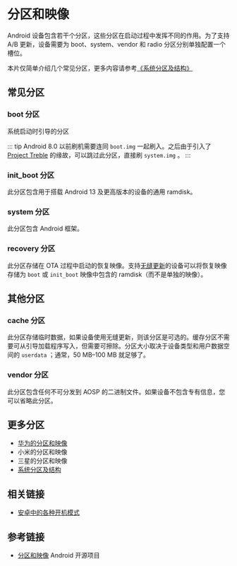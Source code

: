 # 分区和映像

Android 设备包含若干个分区，这些分区在启动过程中发挥不同的作用。为了支持 A/B 更新，设备需要为 boot、system、vendor 和 radio 分区分别单独配置一个槽位。

本片仅简单介绍几个常见分区，更多内容请参考[《系统分区及结构》](../../details/partitions/index.md)

## 常见分区

### boot 分区

系统启动时引导的分区

::: tip
Android 8.0 以前刷机需要连同 `boot.img` 一起刷入。之后由于引入了 [Project Treble](https://source.android.google.cn/docs/core/architecture/treble?hl=zh-cn) 的缘故，可以跳过此分区，直接刷 `system.img` 。
:::

### init_boot 分区 <Badge type="tip" text="Android 13+" />

此分区包含用于搭载 Android 13 及更高版本的设备的通用 ramdisk。

### system 分区

此分区包含 Android 框架。

### recovery 分区

此分区存储在 OTA 过程中启动的恢复映像。支持[无缝更新](https://source.android.com/docs/core/ota/ab?hl=zh-cn)的设备可以将恢复映像存储为 `boot` 或 `init_boot` 映像中包含的 ramdisk（而不是单独的映像）。

## 其他分区

### cache 分区

此分区存储临时数据，如果设备使用无缝更新，则该分区是可选的。缓存分区不需要可从引导加载程序写入，但需要可擦除。分区大小取决于设备类型和用户数据空间的 `userdata` ；通常，50 MB–100 MB 就足够了。

### vendor 分区

此分区包含任何不可分发到 AOSP 的二进制文件。如果设备不包含专有信息，您可以省略此分区。

## 更多分区

* [华为的分区和映像](huawei.md)
* 小米的分区和映像
* 三星的分区和映像
* [系统分区及结构](../../details/partitions/index.md)

## 相关链接

* [安卓中的各种开机模式](../modes/index.md)

## 参考链接

* [分区和映像](https://source.android.google.cn/docs/core/architecture/bootloader/partitions-images?hl=zh_cn) Android 开源项目
